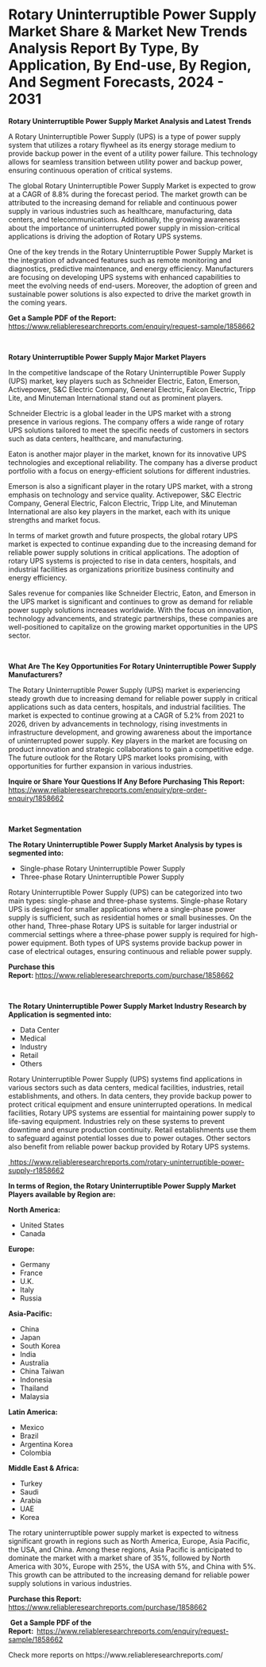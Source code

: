 <p><h1>Rotary Uninterruptible Power Supply Market Share & Market New Trends Analysis Report By Type, By Application, By End-use, By Region, And Segment Forecasts, 2024 - 2031</h1></p><p><strong>Rotary Uninterruptible Power Supply Market Analysis and Latest Trends</strong></p>
<p><p>A Rotary Uninterruptible Power Supply (UPS) is a type of power supply system that utilizes a rotary flywheel as its energy storage medium to provide backup power in the event of a utility power failure. This technology allows for seamless transition between utility power and backup power, ensuring continuous operation of critical systems.</p><p>The global Rotary Uninterruptible Power Supply Market is expected to grow at a CAGR of 8.8% during the forecast period. The market growth can be attributed to the increasing demand for reliable and continuous power supply in various industries such as healthcare, manufacturing, data centers, and telecommunications. Additionally, the growing awareness about the importance of uninterrupted power supply in mission-critical applications is driving the adoption of Rotary UPS systems.</p><p>One of the key trends in the Rotary Uninterruptible Power Supply Market is the integration of advanced features such as remote monitoring and diagnostics, predictive maintenance, and energy efficiency. Manufacturers are focusing on developing UPS systems with enhanced capabilities to meet the evolving needs of end-users. Moreover, the adoption of green and sustainable power solutions is also expected to drive the market growth in the coming years.</p></p>
<p><strong>Get a Sample PDF of the Report:&nbsp;</strong> <a href="https://www.reliableresearchreports.com/enquiry/request-sample/1858662">https://www.reliableresearchreports.com/enquiry/request-sample/1858662</a></p>
<p>&nbsp;</p>
<p><strong>Rotary Uninterruptible Power Supply Major Market Players</strong></p>
<p><p>In the competitive landscape of the Rotary Uninterruptible Power Supply (UPS) market, key players such as Schneider Electric, Eaton, Emerson, Activepower, S&C Electric Company, General Electric, Falcon Electric, Tripp Lite, and Minuteman International stand out as prominent players. </p><p>Schneider Electric is a global leader in the UPS market with a strong presence in various regions. The company offers a wide range of rotary UPS solutions tailored to meet the specific needs of customers in sectors such as data centers, healthcare, and manufacturing. </p><p>Eaton is another major player in the market, known for its innovative UPS technologies and exceptional reliability. The company has a diverse product portfolio with a focus on energy-efficient solutions for different industries.</p><p>Emerson is also a significant player in the rotary UPS market, with a strong emphasis on technology and service quality. Activepower, S&C Electric Company, General Electric, Falcon Electric, Tripp Lite, and Minuteman International are also key players in the market, each with its unique strengths and market focus.</p><p>In terms of market growth and future prospects, the global rotary UPS market is expected to continue expanding due to the increasing demand for reliable power supply solutions in critical applications. The adoption of rotary UPS systems is projected to rise in data centers, hospitals, and industrial facilities as organizations prioritize business continuity and energy efficiency.</p><p>Sales revenue for companies like Schneider Electric, Eaton, and Emerson in the UPS market is significant and continues to grow as demand for reliable power supply solutions increases worldwide. With the focus on innovation, technology advancements, and strategic partnerships, these companies are well-positioned to capitalize on the growing market opportunities in the UPS sector.</p></p>
<p>&nbsp;</p>
<p><strong>What Are The Key Opportunities For Rotary Uninterruptible Power Supply Manufacturers?</strong></p>
<p><p>The Rotary Uninterruptible Power Supply (UPS) market is experiencing steady growth due to increasing demand for reliable power supply in critical applications such as data centers, hospitals, and industrial facilities. The market is expected to continue growing at a CAGR of 5.2% from 2021 to 2026, driven by advancements in technology, rising investments in infrastructure development, and growing awareness about the importance of uninterrupted power supply. Key players in the market are focusing on product innovation and strategic collaborations to gain a competitive edge. The future outlook for the Rotary UPS market looks promising, with opportunities for further expansion in various industries.</p></p>
<p><strong>Inquire or Share Your Questions If Any Before Purchasing This Report:</strong> <a href="https://www.reliableresearchreports.com/enquiry/pre-order-enquiry/1858662">https://www.reliableresearchreports.com/enquiry/pre-order-enquiry/1858662</a></p>
<p>&nbsp;</p>
<p><strong>Market Segmentation</strong></p>
<p><strong>The Rotary Uninterruptible Power Supply Market Analysis by types is segmented into:</strong></p>
<p><ul><li>Single-phase Rotary Uninterruptible Power Supply</li><li>Three-phase Rotary Uninterruptible Power Supply</li></ul></p>
<p><p>Rotary Uninterruptible Power Supply (UPS) can be categorized into two main types: single-phase and three-phase systems. Single-phase Rotary UPS is designed for smaller applications where a single-phase power supply is sufficient, such as residential homes or small businesses. On the other hand, Three-phase Rotary UPS is suitable for larger industrial or commercial settings where a three-phase power supply is required for high-power equipment. Both types of UPS systems provide backup power in case of electrical outages, ensuring continuous and reliable power supply.</p></p>
<p><strong>Purchase this Report:&nbsp;</strong><a href="https://www.reliableresearchreports.com/purchase/1858662">https://www.reliableresearchreports.com/purchase/1858662</a></p>
<p>&nbsp;</p>
<p><strong>The Rotary Uninterruptible Power Supply Market Industry Research by Application is segmented into:</strong></p>
<p><ul><li>Data Center</li><li>Medical</li><li>Industry</li><li>Retail</li><li>Others</li></ul></p>
<p><p>Rotary Uninterruptible Power Supply (UPS) systems find applications in various sectors such as data centers, medical facilities, industries, retail establishments, and others. In data centers, they provide backup power to protect critical equipment and ensure uninterrupted operations. In medical facilities, Rotary UPS systems are essential for maintaining power supply to life-saving equipment. Industries rely on these systems to prevent downtime and ensure production continuity. Retail establishments use them to safeguard against potential losses due to power outages. Other sectors also benefit from reliable power backup provided by Rotary UPS systems.</p></p>
<p><a href="https://www.reliableresearchreports.com/rotary-uninterruptible-power-supply-r1858662">&nbsp;https://www.reliableresearchreports.com/rotary-uninterruptible-power-supply-r1858662</a></p>
<p><strong>In terms of Region, the Rotary Uninterruptible Power Supply Market Players available by Region are:</strong></p>
<p>
    <p> <strong> North America: </strong>
        <ul>
            <li>United States</li>
            <li>Canada</li>
        </ul>
        </p> 
    <p> <strong> Europe: </strong>
        <ul>
            <li>Germany</li>
            <li>France</li>
            <li>U.K.</li>
            <li>Italy</li>
            <li>Russia</li>
        </ul>
        </p> 
    <p> <strong> Asia-Pacific: </strong>
        <ul>
            <li>China</li>
            <li>Japan</li>
            <li>South Korea</li>
            <li>India</li>
            <li>Australia</li>
            <li>China Taiwan</li>
            <li>Indonesia</li>
            <li>Thailand</li>
            <li>Malaysia</li>
        </ul>
        </p> 
    <p> <strong> Latin America: </strong>
        <ul>
            <li>Mexico</li>
            <li>Brazil</li>
            <li>Argentina Korea</li>
            <li>Colombia</li>
        </ul>
        </p> 
    <p> <strong> Middle East & Africa: </strong>
        <ul>
            <li>Turkey</li>
            <li>Saudi</li>
            <li>Arabia</li>
            <li>UAE</li>
            <li>Korea</li>
        </ul>
    </p>
    </p>
<p><p>The rotary uninterruptible power supply market is expected to witness significant growth in regions such as North America, Europe, Asia Pacific, the USA, and China. Among these regions, Asia Pacific is anticipated to dominate the market with a market share of 35%, followed by North America with 30%, Europe with 25%, the USA with 5%, and China with 5%. This growth can be attributed to the increasing demand for reliable power supply solutions in various industries.</p></p>
<p><strong>Purchase this Report: </strong><a href="https://www.reliableresearchreports.com/purchase/1858662">https://www.reliableresearchreports.com/purchase/1858662</a></p>
<p>&nbsp;<strong>Get a Sample PDF of the Report:&nbsp;&nbsp;</strong><a href="https://www.reliableresearchreports.com/enquiry/request-sample/1858662">https://www.reliableresearchreports.com/enquiry/request-sample/1858662</a></p>
<p><strong></strong></p>
<p>Check more reports on https://www.reliableresearchreports.com/</p>